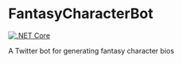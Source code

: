 # FantasyCharacterBot
[![.NET Core](https://github.com/brickman1444/FantasyCharacterBot/actions/workflows/dotnetcore.yml/badge.svg)](https://github.com/brickman1444/FantasyCharacterBot/actions/workflows/dotnetcore.yml)

A Twitter bot for generating fantasy character bios
